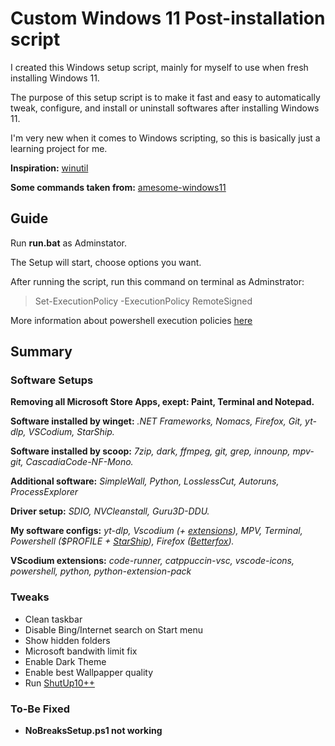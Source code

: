 # Custom Windows 11 Post-installation script
I created this Windows setup script, mainly for myself to use when fresh installing Windows 11.

The purpose of this setup script is to make it fast and easy to automatically tweak, configure, and install or uninstall softwares after installing Windows 11.

I'm very new when it comes to Windows scripting, so this is basically just a learning project for me.

**Inspiration:** [winutil](https://github.com/ChrisTitusTech/winutil)

**Some commands taken from:** [amesome-windows11](https://github.com/awesome-windows11/windows11)

## Guide
Run **run.bat** as Adminstator.

The Setup will start, choose options you want.

After running the script, run this command on terminal as Adminstrator: 
>Set-ExecutionPolicy -ExecutionPolicy RemoteSigned

More information about powershell execution policies [here](https://learn.microsoft.com/en-us/powershell/module/microsoft.powershell.core/about/about_execution_policies?view=powershell-7.3)

## Summary
### Software Setups
**Removing all Microsoft Store Apps, exept: Paint, Terminal and Notepad.**

**Software installed by winget:** *.NET Frameworks, Nomacs, Firefox, Git, yt-dlp, VSCodium, StarShip.*

**Software installed by scoop:** *7zip, dark, ffmpeg, git, grep, innounp, mpv-git, CascadiaCode-NF-Mono.*

**Additional software:** *SimpleWall, Python, LosslessCut, Autoruns, ProcessExplorer*

**Driver setup:** *SDIO, NVCleanstall, Guru3D-DDU.*

**My software configs:** *yt-dlp, Vscodium (+ [extensions](#extentions)), MPV, Terminal, Powershell ($PROFILE + [StarShip](https://starship.rs/)), Firefox ([Betterfox](https://github.com/yokoffing/Betterfox)).*

<a id= "extentions"></a> **VScodium extensions:** *code-runner, catppuccin-vsc, vscode-icons, powershell, python, python-extension-pack*
### Tweaks
- Clean taskbar
- Disable Bing/Internet search on Start menu
- Show hidden folders
- Microsoft bandwith limit fix
- Enable Dark Theme
- Enable best Wallpapper quality
- Run [ShutUp10++](https://www.oo-software.com/en/shutup10)

### To-Be Fixed
- **NoBreaksSetup.ps1 not working**